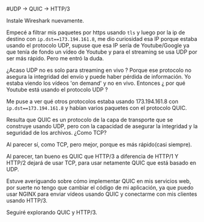
#UDP -> QUIC -> HTTP/3

Instale Wireshark nuevamente.


Empecé a filtrar mis paquetes por https usando `tls` y luego por la ip de destino con `ip.dst==173.194.161.8`, me dio curiosidad esa IP porque estaba usando el protocolo UDP, supuse que esa IP sería de Youtube/Google ya que tenía de fondo un vídeo de Youtube y para el streaming se usa UDP por ser más rápido. Pero me entró la duda. 


¿Acaso UDP no es solo para streaming en vivo ? Porque ese protocolo no asegura la integridad del envío y puede haber pérdida de información. Yo estaba viendo los vídeos 'on demand' y no en vivo. Entonces ¿ por qué Youtube está usando el protocolo UDP ? 


Me puse a ver qué otros protocolos estaba usando 173.194.161.8 con `ip.dst==173.194.161.8` y habían varios paquetes con el protocolo QUIC.


Resulta que QUIC es un protocolo de la capa de transporte que se construye usando UDP, pero con la capacidad de asegurar la integridad y la seguridad de los archivos. ¿Como TCP?


Al parecer sí, como TCP, pero mejor, porque es más rápido(casi siempre).


Al parecer, tan bueno es QUIC que HTTP/3 a diferencia de HTTP/1 Y HTTP/2 dejará de usar TCP, para usar netamente QUIC que está basado en UDP.


Estuve averiguando sobre cómo implementar QUIC en mis servicios web, por suerte no tengo que cambiar el código de mi aplicación, ya que puedo usar NGINX para enviar vídeos usando QUIC y conectarme con mis clientes usando HTTP/3.



Seguiré explorando QUIC y HTTP/3.


